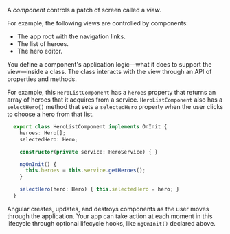 A _component_ controls a patch of screen called a *view*.

For example, the following views are controlled by components:

* The app root with the navigation links.
* The list of heroes.
* The hero editor.

You define a component's application logic&mdash;what it does to support the view&mdash;inside a class.
The class interacts with the view through an API of properties and methods.

<a id="component-code"></a>
For example, this `HeroListComponent` has a `heroes` property that returns an array of heroes
that it acquires from a service.
`HeroListComponent` also has a `selectHero()` method that sets a `selectedHero` property when the user clicks to choose a hero from that list.

```TypeScript
  export class HeroListComponent implements OnInit {
    heroes: Hero[];
    selectedHero: Hero;

    constructor(private service: HeroService) { }

    ngOnInit() {
      this.heroes = this.service.getHeroes();
    }

    selectHero(hero: Hero) { this.selectedHero = hero; }
  }
```

Angular creates, updates, and destroys components as the user moves through the application.
Your app can take action at each moment in this lifecycle through optional lifecycle hooks, like `ngOnInit()` declared above.
